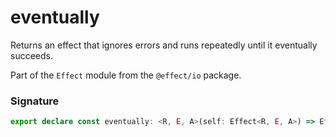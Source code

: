 # eventually

Returns an effect that ignores errors and runs repeatedly until it
eventually succeeds.

Part of the `Effect` module from the `@effect/io` package.

### Signature

```typescript
export declare const eventually: <R, E, A>(self: Effect<R, E, A>) => Effect<R, never, A>
```

